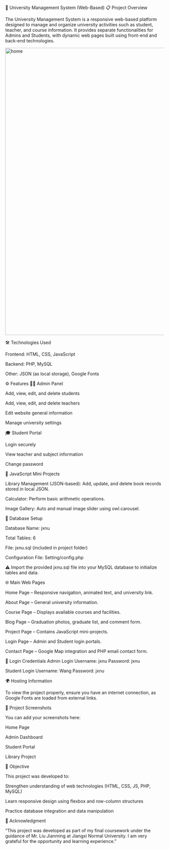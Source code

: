 🏫 University Management System (Web-Based)
📋 Project Overview

The University Management System is a responsive web-based platform designed to manage and organize university activities such as student, teacher, and course information.
It provides separate functionalities for Admins and Students, with dynamic web pages built using front-end and back-end technologies.

<img width="1829" height="910" alt="home" src="https://github.com/user-attachments/assets/50021735-2481-40b1-b4f8-cd53e37998f4" />


🛠️ Technologies Used

Frontend: HTML, CSS, JavaScript

Backend: PHP, MySQL

Other: JSON (as local storage), Google Fonts

⚙️ Features
👨‍🏫 Admin Panel

Add, view, edit, and delete students

Add, view, edit, and delete teachers

Edit website general information

Manage university settings

🎓 Student Portal

Login securely

View teacher and subject information

Change password

🧮 JavaScript Mini Projects

Library Management (JSON-based): Add, update, and delete book records stored in local JSON.

Calculator: Perform basic arithmetic operations.

Image Gallery: Auto and manual image slider using owl.carousel.

🧩 Database Setup

Database Name: jxnu

Total Tables: 6

File: jxnu.sql (included in project folder)

Configuration File: Setting/config.php

⚠️ Import the provided jxnu.sql file into your MySQL database to initialize tables and data.

🌐 Main Web Pages

Home Page – Responsive navigation, animated text, and university link.

About Page – General university information.

Course Page – Displays available courses and facilities.

Blog Page – Graduation photos, graduate list, and comment form.

Project Page – Contains JavaScript mini-projects.

Login Page – Admin and Student login portals.

Contact Page – Google Map integration and PHP email contact form.

🔐 Login Credentials
Admin Login
Username: jxnu
Password: jxnu

Student Login
Username: Wang
Password: jxnu

🌍 Hosting Information

To view the project properly, ensure you have an internet connection,
as Google Fonts are loaded from external links.

📸 Project Screenshots

You can add your screenshots here:

Home Page


Admin Dashboard


Student Portal


Library Project


🎯 Objective

This project was developed to:

Strengthen understanding of web technologies (HTML, CSS, JS, PHP, MySQL)

Learn responsive design using flexbox and row-column structures

Practice database integration and data manipulation

🙏 Acknowledgment

“This project was developed as part of my final coursework under the guidance of Mr. Liu Jianming at Jiangxi Normal University. I am very grateful for the opportunity and learning experience.”
